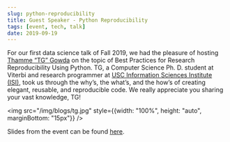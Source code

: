 ```yaml
---
slug: python-reproducibility
title: Guest Speaker - Python Reproducibility
tags: [event, tech, talk]
date: 2019-09-19
---
```


For our first data science talk of Fall 2019, we had the pleasure of hosting [Thamme “TG” Gowda](https://isi.edu/~tg/) on the topic of Best Practices for Research Reproducibility Using Python. TG, a Computer Science Ph. D. student at Viterbi and research programmer at [USC Information Sciences Institute (ISI)](https://isi.edu/), took us through the why’s, the what’s, and the how’s of creating elegant, reusable, and reproducible code. We really appreciate you sharing your vast knowledge, TG!

<!-- truncate -->

<img src="/img/blogs/tg.jpg" style={{width: "100%", height: "auto", marginBottom: "15px"}} />

Slides from the event can be found [here](https://docs.google.com/presentation/d/1qRq6VJH4FsOHQa9y4VunDLH14Z20cAQ3uCftTxlnIX0/edit).
